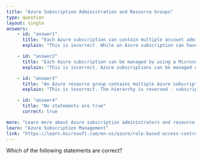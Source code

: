 ```yaml
---
title: "Azure Subscription Administration and Resource Groups"
type: question
layout: single
answers:
    - id: "answer1"
      title: "Each Azure subscription can contain multiple account administrators"
      explain: "This is incorrect. While an Azure subscription can have multiple administrators through RBAC roles, there can only be one account administrator per subscription."

    - id: "answer2"
      title: "Each Azure subscription can be managed by using a Microsoft account only"
      explain: "This is incorrect. Azure subscriptions can be managed using Microsoft accounts (MSAs) or work/school accounts (Azure AD accounts)."

    - id: "answer3"
      title: "An Azure resource group contains multiple Azure subscriptions"
      explain: "This is incorrect. The hierarchy is reversed - subscriptions contain resource groups, not the other way around. Resource groups are used to organize resources within a subscription."

    - id: "answer4"
      title: "No statements are true"
      correct: true

more: "Learn more about Azure subscription administrators and resource group hierarchy."
learn: "Azure Subscription Management"
link: "https://learn.microsoft.com/en-us/azure/role-based-access-control/rbac-and-directory-admin-roles"
---
```


Which of the following statements are correct?